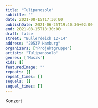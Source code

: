 ```yaml
---
title: "Tulipanosolo"
subtitle: ""
date: 2021-08-15T17:30:00
publishDate: 2021-06-25T19:40:36+02:00
end: 2021-08-15T18:30:00
draft: false
street: "Bullerdeich 12-14"
address: "20537 Hamburg"
organizers: ["Projektgruppe"]
artists: "Tulipanosolo"
genres: ['Musik']
kids: []
featuredImage: ""
repeats: []
repeat_times: []
sequels: []
sequel_times: []
---
```


Konzert